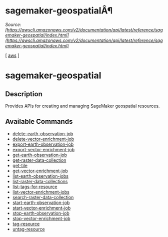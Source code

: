 # sagemaker-geospatialÂ¶

*Source: [https://awscli.amazonaws.com/v2/documentation/api/latest/reference/sagemaker-geospatial/index.html](https://awscli.amazonaws.com/v2/documentation/api/latest/reference/sagemaker-geospatial/index.html)*

[ [aws](https://awscli.amazonaws.com/v2/documentation/api/latest/reference/index.html#cli-aws) ]

# sagemaker-geospatial

## Description

Provides APIs for creating and managing SageMaker geospatial resources.

## Available Commands

- [delete-earth-observation-job](https://awscli.amazonaws.com/v2/documentation/api/latest/reference/sagemaker-geospatial/delete-earth-observation-job.html)
- [delete-vector-enrichment-job](https://awscli.amazonaws.com/v2/documentation/api/latest/reference/sagemaker-geospatial/delete-vector-enrichment-job.html)
- [export-earth-observation-job](https://awscli.amazonaws.com/v2/documentation/api/latest/reference/sagemaker-geospatial/export-earth-observation-job.html)
- [export-vector-enrichment-job](https://awscli.amazonaws.com/v2/documentation/api/latest/reference/sagemaker-geospatial/export-vector-enrichment-job.html)
- [get-earth-observation-job](https://awscli.amazonaws.com/v2/documentation/api/latest/reference/sagemaker-geospatial/get-earth-observation-job.html)
- [get-raster-data-collection](https://awscli.amazonaws.com/v2/documentation/api/latest/reference/sagemaker-geospatial/get-raster-data-collection.html)
- [get-tile](https://awscli.amazonaws.com/v2/documentation/api/latest/reference/sagemaker-geospatial/get-tile.html)
- [get-vector-enrichment-job](https://awscli.amazonaws.com/v2/documentation/api/latest/reference/sagemaker-geospatial/get-vector-enrichment-job.html)
- [list-earth-observation-jobs](https://awscli.amazonaws.com/v2/documentation/api/latest/reference/sagemaker-geospatial/list-earth-observation-jobs.html)
- [list-raster-data-collections](https://awscli.amazonaws.com/v2/documentation/api/latest/reference/sagemaker-geospatial/list-raster-data-collections.html)
- [list-tags-for-resource](https://awscli.amazonaws.com/v2/documentation/api/latest/reference/sagemaker-geospatial/list-tags-for-resource.html)
- [list-vector-enrichment-jobs](https://awscli.amazonaws.com/v2/documentation/api/latest/reference/sagemaker-geospatial/list-vector-enrichment-jobs.html)
- [search-raster-data-collection](https://awscli.amazonaws.com/v2/documentation/api/latest/reference/sagemaker-geospatial/search-raster-data-collection.html)
- [start-earth-observation-job](https://awscli.amazonaws.com/v2/documentation/api/latest/reference/sagemaker-geospatial/start-earth-observation-job.html)
- [start-vector-enrichment-job](https://awscli.amazonaws.com/v2/documentation/api/latest/reference/sagemaker-geospatial/start-vector-enrichment-job.html)
- [stop-earth-observation-job](https://awscli.amazonaws.com/v2/documentation/api/latest/reference/sagemaker-geospatial/stop-earth-observation-job.html)
- [stop-vector-enrichment-job](https://awscli.amazonaws.com/v2/documentation/api/latest/reference/sagemaker-geospatial/stop-vector-enrichment-job.html)
- [tag-resource](https://awscli.amazonaws.com/v2/documentation/api/latest/reference/sagemaker-geospatial/tag-resource.html)
- [untag-resource](https://awscli.amazonaws.com/v2/documentation/api/latest/reference/sagemaker-geospatial/untag-resource.html)